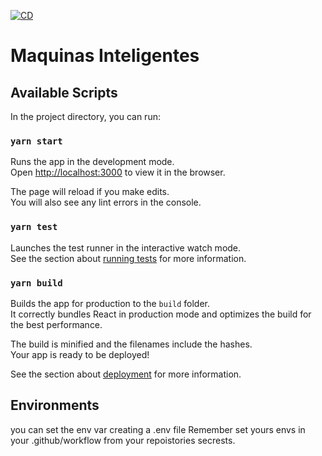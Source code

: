 [![CD](https://github.com/ElectronicCats/inteligent_machines/actions/workflows/cd.yml/badge.svg)](https://github.com/ElectronicCats/inteligent_machines/actions/workflows/cd.yml)


# Maquinas Inteligentes



## Available Scripts

In the project directory, you can run:

### `yarn start`

Runs the app in the development mode.\
Open [http://localhost:3000](http://localhost:3000) to view it in the browser.

The page will reload if you make edits.\
You will also see any lint errors in the console.

### `yarn test`

Launches the test runner in the interactive watch mode.\
See the section about [running tests](https://facebook.github.io/create-react-app/docs/running-tests) for more information.

### `yarn build`

Builds the app for production to the `build` folder.\
It correctly bundles React in production mode and optimizes the build for the best performance.

The build is minified and the filenames include the hashes.\
Your app is ready to be deployed!

See the section about [deployment](https://facebook.github.io/create-react-app/docs/deployment) for more information.
## Environments

you can set the env var creating a .env file
Remember set yours envs in your .github/workflow from your repoistories secrests.

